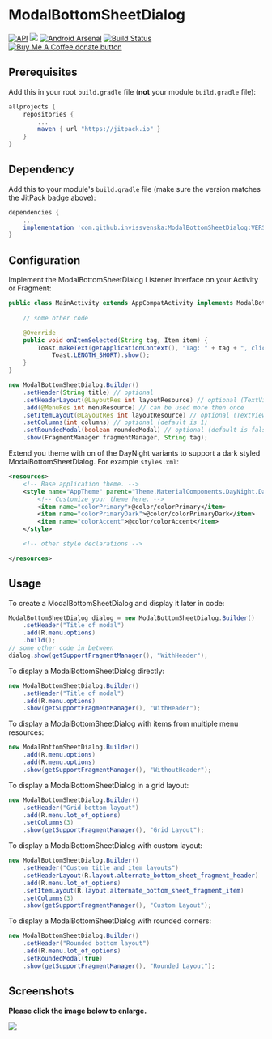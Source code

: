 # ModalBottomSheetDialog
[![API](https://img.shields.io/badge/API-16%2B-brightgreen.svg?style=flat)](https://android-arsenal.com/api?level=16) 
[![](https://jitpack.io/v/invissvenska/ModalBottomSheetDialog.svg)](https://jitpack.io/#invissvenska/ModalBottomSheetDialog) 
[![Android Arsenal]( https://img.shields.io/badge/Android%20Arsenal-ModalBottomSheetDialog-green.svg?style=flat )]( https://android-arsenal.com/details/1/8133 ) 
<a href="https://github.com/invissvenska/ModalBottomSheetDialog/actions"><img alt="Build Status" src="https://github.com/invissvenska/ModalBottomSheetDialog/workflows/Android-Library%20CI/badge.svg"/></a> 
<span class="badge-buymeacoffee"><a href="https://www.paypal.com/paypalme/svenvandentweel/3" title="Donate to this project using Buy Me A Coffee"><img src="https://img.shields.io/badge/buy%20me%20a%20coffee-donate-yellow.svg" alt="Buy Me A Coffee donate button" /></a></span>  

## Prerequisites

Add this in your root `build.gradle` file (**not** your module `build.gradle` file):

```gradle
allprojects {
    repositories {
        ...
        maven { url "https://jitpack.io" }
    }
}
```

## Dependency

Add this to your module's `build.gradle` file (make sure the version matches the JitPack badge above):

```gradle
dependencies {
    ...
    implementation 'com.github.invissvenska:ModalBottomSheetDialog:VERSION'
}
```

## Configuration

Implement the ModalBottomSheetDialog Listener interface on your Activity or Fragment:

```java
public class MainActivity extends AppCompatActivity implements ModalBottomSheetDialog.Listener {
    
    // some other code

    @Override
    public void onItemSelected(String tag, Item item) {
        Toast.makeText(getApplicationContext(), "Tag: " + tag + ", clicked on: " + item.getTitle(), 
            Toast.LENGTH_SHORT).show();
    }
}
```

```java
new ModalBottomSheetDialog.Builder()
    .setHeader(String title) // optional
    .setHeaderLayout(@LayoutRes int layoutResource) // optional (TextView must have id 'header' in layout)
    .add(@MenuRes int menuResource) // can be used more then once
    .setItemLayout(@LayoutRes int layoutResource) // optional (TextView with id 'title' or ImageView with id 'icon' must be defined in layout)
    .setColumns(int columns) // optional (default is 1)
    .setRoundedModal(boolean roundedModal) // optional (default is false)
    .show(FragmentManager fragmentManager, String tag);
```

Extend you theme with on of the DayNight variants to support a dark styled ModalBottomSheetDialog. For example `styles.xml`:
```xml
<resources>
    <!-- Base application theme. -->
    <style name="AppTheme" parent="Theme.MaterialComponents.DayNight.DarkActionBar">
        <!-- Customize your theme here. -->
        <item name="colorPrimary">@color/colorPrimary</item>
        <item name="colorPrimaryDark">@color/colorPrimaryDark</item>
        <item name="colorAccent">@color/colorAccent</item>
    </style>

    <!-- other style declarations -->

</resources>
```

## Usage

To create a ModalBottomSheetDialog and display it later in code:
``` java
ModalBottomSheetDialog dialog = new ModalBottomSheetDialog.Builder()
    .setHeader("Title of modal")
    .add(R.menu.options)
    .build();
// some other code in between
dialog.show(getSupportFragmentManager(), "WithHeader");
```

To display a ModalBottomSheetDialog directly:
``` java
new ModalBottomSheetDialog.Builder()
    .setHeader("Title of modal")
    .add(R.menu.options)
    .show(getSupportFragmentManager(), "WithHeader");
```

To display a ModalBottomSheetDialog with items from multiple menu resources:
``` java
new ModalBottomSheetDialog.Builder()
    .add(R.menu.options)
    .add(R.menu.options)
    .show(getSupportFragmentManager(), "WithoutHeader");
```

To display a ModalBottomSheetDialog in a grid layout:
``` java
new ModalBottomSheetDialog.Builder()
    .setHeader("Grid bottom layout")
    .add(R.menu.lot_of_options)
    .setColumns(3)
    .show(getSupportFragmentManager(), "Grid Layout");
```

To display a ModalBottomSheetDialog with custom layout:
``` java
new ModalBottomSheetDialog.Builder()
    .setHeader("Custom title and item layouts")
    .setHeaderLayout(R.layout.alternate_bottom_sheet_fragment_header)
    .add(R.menu.lot_of_options)
    .setItemLayout(R.layout.alternate_bottom_sheet_fragment_item)
    .setColumns(3)
    .show(getSupportFragmentManager(), "Custom Layout");
```

To display a ModalBottomSheetDialog with rounded corners:
``` java
new ModalBottomSheetDialog.Builder()
    .setHeader("Rounded bottom layout")
    .add(R.menu.lot_of_options)
    .setRoundedModal(true)
    .show(getSupportFragmentManager(), "Rounded Layout");
```

## Screenshots

**Please click the image below to enlarge.**

<img src="https://raw.githubusercontent.com/invissvenska/ModalBottomSheetDialog/master/media/collage.png">
